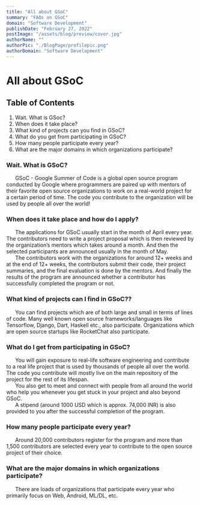 ```yaml
---
title: "All about GSoC"
summary: "FAQs on GSoC"
domain: "Software Development"
publishDate: "February 27, 2022"
postImage: "/assets/blog/preview/cover.jpg"
authorName: ""
authorPic: "./BlogPage/profilepic.png"
authorDomain: "Software Development"
---
```


# All about GSoC

## Table of Contents

1. Wait. What is GSoc?
2. When does it take place?
3. What kind of projects can you find in GSoC?
4. What do you get from participating in GSoC?
5. How many people participate every year?
6. What are the major domains in which organizations participate?

### Wait. What is GSoC?

&nbsp;&nbsp;&nbsp;&nbsp;&nbsp;&nbsp;GSoC - Google Summer of Code is a global open source program conducted by Google where programmers are paired up with mentors of their favorite open source organizations to work on a real-world project for a certain period of time. The code you contribute to the organization will be used by people all over the world!

### When does it take place and how do I apply?

&nbsp;&nbsp;&nbsp;&nbsp;&nbsp;&nbsp;The applications for GSoC usually start in the month of April every year. The contributors need to write a project proposal which is then reviewed by the organization’s mentors which takes around a month. And then the selected participants are announced usually in the month of May.  
&nbsp;&nbsp;&nbsp;&nbsp;&nbsp;&nbsp;The contributors work with the organizations for around 12+ weeks and at the end of 12+ weeks, the contributors submit their code, their project summaries, and the final evaluation is done by the mentors. And finally the results of the program are announced whether a contributor has successfully completed the program or not.

### What kind of projects can I find in GSoC??

&nbsp;&nbsp;&nbsp;&nbsp;&nbsp;&nbsp;You can find projects which are of both large and small in terms of lines of code. Many well known open source frameworks/languages like Tensorflow, Django, Dart, Haskell etc., also participate. Organizations which are open source startups like RocketChat also participate.

### What do I get from participating in GSoC?

&nbsp;&nbsp;&nbsp;&nbsp;&nbsp;&nbsp;You will gain exposure to real-life software engineering and contribute to a real life project that is used by thousands of people all over the world. The code you contribute will mostly live on the main repository of the project for the rest of its lifespan.  
&nbsp;&nbsp;&nbsp;&nbsp;&nbsp;&nbsp;You also get to meet and connect with people from all around the world who help you whenever you get stuck in your project and also beyond GSoC.  
&nbsp;&nbsp;&nbsp;&nbsp;&nbsp;&nbsp;A stipend (around 1000 USD which is approx. 74,000 INR) is also provided to you after the successful completion of the program.

### How many people participate every year?

&nbsp;&nbsp;&nbsp;&nbsp;&nbsp;&nbsp;Around 20,000 contributors register for the program and more than 1,500 contributors are selected every year to contribute to the open source project of their choice.

### What are the major domains in which organizations participate?

&nbsp;&nbsp;&nbsp;&nbsp;&nbsp;&nbsp;There are loads of organizations that participate every year who primarily focus on Web, Android, ML/DL, etc.
